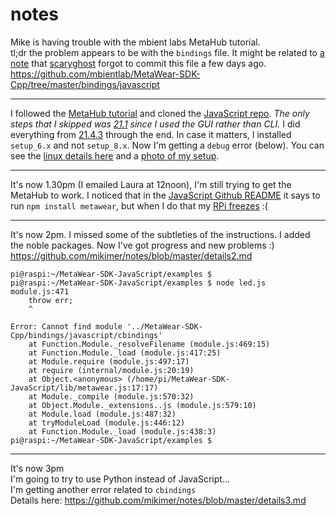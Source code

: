 # notes

Mike is having trouble with the mbient labs MetaHub tutorial.  
tl;dr the problem appears to be with the `bindings` file.  It might be related to [a note](https://github.com/mbientlab/MetaWear-SDK-Cpp/commit/3906944af4e78bd86a8ac5f4ba01a7ca42ce4451) that [scaryghost](https://github.com/scaryghost) forgot to commit this file a few days ago.  https://github.com/mbientlab/MetaWear-SDK-Cpp/tree/master/bindings/javascript  


---

I followed the [MetaHub tutorial](https://mbientlab.com/tutorials/MetaHub.html) and cloned the [JavaScript repo](https://github.com/mbientlab/MetaCloud-SDK-JavaScript). _The only steps that I skipped was [21.1](https://mbientlab.com/tutorials/MetaHub.html#setup-your-hub) since I used the GUI rather than CLI._ I did everything from [21.4.3](https://mbientlab.com/tutorials/MetaHub.html#build-your-own-hub) through the end. In case it matters, I installed `setup_6.x` and not `setup_8.x`. Now I'm getting a `debug` error (below). You can see the [linux details here](https://github.com/mikimer/notes/blob/master/details.md) and a [photo of my setup](https://github.com/mikimer/notes/blob/master/IMG_1393.JPG).

-------

It's now 1.30pm (I emailed Laura at 12noon), I'm still trying to get the MetaHub to work.
I noticed that in the [JavaScript Github README](https://github.com/mbientlab/MetaWear-SDK-JavaScript) it says to run `npm install metawear`, but when I do that my [RPi freezes](https://github.com/mikimer/notes/blob/master/IMG_1530.JPG) :(

-----

It's now 2pm. I missed some of the subtleties of the instructions. I added the noble packages. Now I've got progress and new problems :)
https://github.com/mikimer/notes/blob/master/details2.md 

```
pi@raspi:~/MetaWear-SDK-JavaScript/examples $ 
pi@raspi:~/MetaWear-SDK-JavaScript/examples $ node led.js 
module.js:471
    throw err;
    ^

Error: Cannot find module '../MetaWear-SDK-Cpp/bindings/javascript/cbindings'
    at Function.Module._resolveFilename (module.js:469:15)
    at Function.Module._load (module.js:417:25)
    at Module.require (module.js:497:17)
    at require (internal/module.js:20:19)
    at Object.<anonymous> (/home/pi/MetaWear-SDK-JavaScript/lib/metawear.js:17:17)
    at Module._compile (module.js:570:32)
    at Object.Module._extensions..js (module.js:579:10)
    at Module.load (module.js:487:32)
    at tryModuleLoad (module.js:446:12)
    at Function.Module._load (module.js:438:3)
pi@raspi:~/MetaWear-SDK-JavaScript/examples $ 

```

----

It's now 3pm  
I'm going to try to use Python instead of JavaScript...  
I'm getting another error related to `cbindings`  
Details here: https://github.com/mikimer/notes/blob/master/details3.md  
